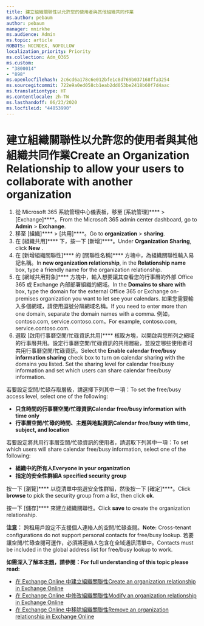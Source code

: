 ```yaml
---
title: 建立組織關聯性以允許您的使用者與其他組織共同作業
ms.author: pebaum
author: pebaum
manager: mnirkhe
ms.audience: Admin
ms.topic: article
ROBOTS: NOINDEX, NOFOLLOW
localization_priority: Priority
ms.collection: Adm_O365
ms.custom:
- "3800014"
- "898"
ms.openlocfilehash: 2c6cd6a178c6e012bfe1c8d769b037168ffa3254
ms.sourcegitcommit: 722e9a0ed058cb1eab2dd053be2418b60f7d4aac
ms.translationtype: HT
ms.contentlocale: zh-TW
ms.lasthandoff: 06/23/2020
ms.locfileid: "44853990"
---
```

# <a name="create-an-organization-relationship-to-allow-your-users-to-collaborate-with-another-organization"></a><span data-ttu-id="7df15-102">建立組織關聯性以允許您的使用者與其他組織共同作業</span><span class="sxs-lookup"><span data-stu-id="7df15-102">Create an Organization Relationship to allow your users to collaborate with another organization</span></span>

1. <span data-ttu-id="7df15-103">從 Microsoft 365 系統管理中心儀表板，移至 [系統管理]\*\*\*\*  >  [Exchange]\*\*\*\*。</span><span class="sxs-lookup"><span data-stu-id="7df15-103">From the Microsoft 365 admin center dashboard, go to **Admin** > **Exchange**.</span></span>
2. <span data-ttu-id="7df15-104">移至 [組織]\*\*\*\*  >  [共用]\*\*\*\*。</span><span class="sxs-lookup"><span data-stu-id="7df15-104">Go to **organization** > **sharing**.</span></span>
3. <span data-ttu-id="7df15-105">在 [組織共用]\*\*\*\* 下，按一下 [新增]\*\*\*\*。</span><span class="sxs-lookup"><span data-stu-id="7df15-105">Under **Organization Sharing**, click **New** .</span></span>
4. <span data-ttu-id="7df15-106">在 [新增組織關聯性]\*\*\*\* 的 [關聯性名稱]\*\*\*\* 方塊中，為組織關聯性輸入易記名稱。</span><span class="sxs-lookup"><span data-stu-id="7df15-106">In **new organization relationship**, in the **Relationship name** box, type a friendly name for the organization relationship.</span></span>
5. <span data-ttu-id="7df15-107">在 [網域共用對象]\*\*\*\* 方塊中，輸入想要讓其查看您的行事曆的外部 Office 365 或 Exchange 內部部署組織的網域。</span><span class="sxs-lookup"><span data-stu-id="7df15-107">In the **Domains to share with** box, type the domain for the external Office 365 or Exchange on-premises organization you want to let see your calendars.</span></span> <span data-ttu-id="7df15-108">如果您需要輸入多個網域，請使用逗號分隔網域名稱。</span><span class="sxs-lookup"><span data-stu-id="7df15-108">If you need to enter more than one domain, separate the domain names with a comma.</span></span> <span data-ttu-id="7df15-109">例如，contoso.com, service.contoso.com。</span><span class="sxs-lookup"><span data-stu-id="7df15-109">For example, contoso.com, service.contoso.com.</span></span>
6. <span data-ttu-id="7df15-p102">選取 [啟用行事曆空閒/忙碌資訊共用]\*\*\*\* 核取方塊，以開啟與您所列之網域的行事曆共用。設定行事曆空閒/忙碌資訊的共用層級，並設定哪些使用者可共用行事曆空閒/忙碌資訊。</span><span class="sxs-lookup"><span data-stu-id="7df15-p102">Select the **Enable calendar free/busy information sharing** check box to turn on calendar sharing with the domains you listed. Set the sharing level for calendar free/busy information and set which users can share calendar free/busy information.</span></span>  

<span data-ttu-id="7df15-112">若要設定空閒/忙碌存取層級，請選擇下列其中一項：</span><span class="sxs-lookup"><span data-stu-id="7df15-112">To set the free/busy access level, select one of the following:</span></span>

- <span data-ttu-id="7df15-113">**只含時間的行事曆空閒/忙碌資訊**</span><span class="sxs-lookup"><span data-stu-id="7df15-113">**Calendar free/busy information with time only**</span></span>
- <span data-ttu-id="7df15-114">**行事曆空閒/忙碌的時間、主題與地點資訊**</span><span class="sxs-lookup"><span data-stu-id="7df15-114">**Calendar free/busy with time, subject, and location**</span></span>  

 <span data-ttu-id="7df15-115">若要設定將共用行事曆空閒/忙碌資訊的使用者，請選取下列其中一項：</span><span class="sxs-lookup"><span data-stu-id="7df15-115">To set which users will share calendar free/busy information, select one of the following:</span></span>

- <span data-ttu-id="7df15-116">**組織中的所有人**</span><span class="sxs-lookup"><span data-stu-id="7df15-116">**Everyone in your organization**</span></span>
- <span data-ttu-id="7df15-117">**指定的安全性群組**</span><span class="sxs-lookup"><span data-stu-id="7df15-117">**A specified security group**</span></span>  

<span data-ttu-id="7df15-118">按一下 [瀏覽]\*\*\*\* 以從清單中挑選安全性群組，然後按一下 [確定]\*\*\*\*。</span><span class="sxs-lookup"><span data-stu-id="7df15-118">Click **browse** to pick the security group from a list, then click **ok**.</span></span>

<span data-ttu-id="7df15-119">按一下 [儲存]\*\*\*\* 來建立組織關聯性。</span><span class="sxs-lookup"><span data-stu-id="7df15-119">Click **save** to create the organization relationship.</span></span>  

<span data-ttu-id="7df15-120">**注意：** 跨租用戶設定不支援個人連絡人的空閒/忙碌查閱。</span><span class="sxs-lookup"><span data-stu-id="7df15-120">**Note:** Cross-tenant configurations do not support personal contacts for free/busy lookup.</span></span> <span data-ttu-id="7df15-121">若要讓空閒/忙碌查閱可運作，必須將連絡人包含在全域通訊清單中。</span><span class="sxs-lookup"><span data-stu-id="7df15-121">Contacts must be included in the global address list for free/busy lookup to work.</span></span>

<span data-ttu-id="7df15-122">**如需深入了解本主題，請參閱：**</span><span class="sxs-lookup"><span data-stu-id="7df15-122">**For full understanding of this topic please read:**</span></span>

- [<span data-ttu-id="7df15-123">在 Exchange Online 中建立組織關聯性</span><span class="sxs-lookup"><span data-stu-id="7df15-123">Create an organization relationship in Exchange Online</span></span>](https://docs.microsoft.com/exchange/sharing/organization-relationships/create-an-organization-relationship)
- [<span data-ttu-id="7df15-124">在 Exchange Online 中修改組織關聯性</span><span class="sxs-lookup"><span data-stu-id="7df15-124">Modify an organization relationship in Exchange Online</span></span>](https://docs.microsoft.com/exchange/sharing/organization-relationships/modify-an-organization-relationship)
- [<span data-ttu-id="7df15-125">在 Exchange Online 中移除組織關聯性</span><span class="sxs-lookup"><span data-stu-id="7df15-125">Remove an organization relationship in Exchange Online</span></span>](https://docs.microsoft.com/exchange/sharing/organization-relationships/remove-an-organization-relationship)
